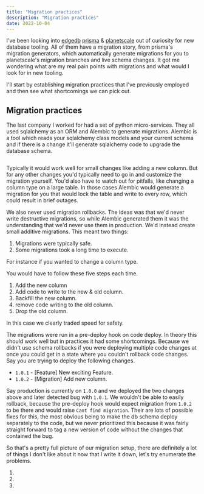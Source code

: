 ```yaml
---
title: "Migration practices"
description: "Migration practices"
date: 2022-10-04
---
```


I've been looking into [edgedb]() [prisma]() & [planetscale]() out of curiosity for new database tooling. All of them have a migration story, from prisma's migration generators, which automatically generate migrations for you to planetscale's migration branches and live schema changes. It got me wondering what are my real pain points with migrations and what would I look for in new tooling.

I'll start by establishing migration practices that I've previously employed and then see what shortcomings we can pick out.

## Migration practices

The last company I worked for had a set of python micro-services. They all used sqlalchemy as an ORM and Alembic to generate migrations. Alembic is a tool which reads your sqlalchemy class models and your current schema and if there is a change it'll generate sqlalchemy code to upgrade the database schema.


```

```

Typically it would work well for small changes like adding a new column. But for any other changes you'd typically need to go in and customize the migration yourself. You'd also have to watch out for pitfalls, like changing a column type on a large table. In those cases Alembic would generate a migration for you that would lock the table and write to every row, which could result in brief outages. 

We also never used migration rollbacks. The ideas was that we'd never write destructive migrations, so while Alembic generated them it was the understanding that we'd never use them in production. We'd instead create small additive migrations. This meant two things:

1. Migrations were typically safe. 
2. Some migrations took a long time to execute. 

For instance if you wanted to change a column type. 

You would have to follow these five steps each time.
 
1. Add the new column 
2. Add code to write to the new & old column.
3. Backfill the new column.
4. remove code writing to the old column.
5. Drop the old column. 

In this case we clearly traded speed for safety. 

The migrations were run in a pre-deploy hook on code deploy. In theory this should work well but in practices it had some shortcomings. Because we didn't use schema rollbacks if you were deploying multiple code changes at once you could get in a state where you couldn't rollback code changes. Say you are trying to deploy the following changes. 

* `1.0.1` - [Feature] New exciting Feature. 
* `1.0.2` - [Migration] Add new column.    

Say production is currently on `1.0.0` and we deployed the two changes above and later detected bug with `1.0.1`. We wouldn't be able to easily rollback, because the pre-deploy hook would expect migration from `1.0.2` to be there and would raise `Cant find migration`. Their are lots of possible fixes for this, the most obvious being to make the db schema deploy separately to the code, but we never prioritized this because it was fairly straight forward to tag a new version of code without the changes that contained the bug.

So that's a pretty full picture of our migration setup, there are definitely a lot of things I don't like about it now that I write it down, let's try enumerate the problems.

1.
2. 
3.


